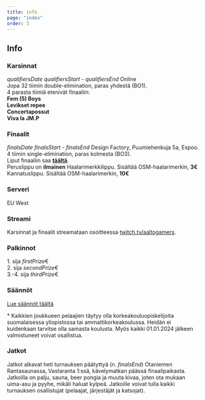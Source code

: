 ```yaml
---
title: info
page: "index"
order: 3
---
```


## Info

### Karsinnat

$qualifiersDate$ $qualifiersStart$ - $qualifiersEnd$ Online  
Jopa 32 tiimin double-elimination, paras yhdestä (BO1).  
4 parasta tiimiä etenivät finaaliin:  
**Fem (5) Boys**  
**Levikset repee**  
**Concertapossut**  
**Viva la JM.P**

### Finaalit

$finalsDate$ $finalsStart$ - $finalsEnd$ Design Factory, Puumiehenkuja 5a, Espoo.  
4 tiimin single-elimination, paras kolmesta (BO3).  
Liput finaaliin saa **[täältä]($ticketLink$)**.  
<lx>Peruslippu on **ilmainen**</lx>
<lx>Haalarimerkkilippu. Sisältää OSM-haalarimerkin, **3€**</lx>
<lx>Kannatuslippu. Sisältää OSM-haalarimerkin, **10€**</lx>


### Serveri

EU West

### Streami

Karsinnat ja finaalit streamataan osoitteessa [twitch.tv/aaltogamers](https://twitch.tv/aaltogamers).

### Palkinnot

1\. sija $firstPrize$€  
2\. sija $secondPrize$€  
3\.-4. sija $thirdPrize$€

### Säännöt

[Lue säännöt täältä](/rules)

\* Kaikkien joukkueen pelaajien täytyy olla korkeakouluopiskelijoita suomalaisessa yliopistossa tai ammattikorkeakoulussa. Heidän ei kuidenkaan tarvitse olla samasta koulusta. Myös kaikki 01.01.2024 jälkeen valmistuneet  voivat osallistua.

### Jatkot

Jatkot alkavat heti turnauksen päätyttyä (n. $finalsEnd$) Otaniemen Rantasaunassa, Vastaranta 1:ssä, kävelymatkan päässä finaalipaikasta. Jatkoilla on palju, sauna, beer pongia ja muuta kivaa, joten ota mukaan uima-asu ja pyyhe, mikäli haluat kylpeä.
Jatkoille voivat tulla kaikki turnauksen osallistujat (pelaajat, järjestäjät ja katsojat).
